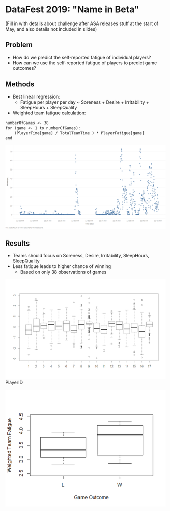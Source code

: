 # DataFest 2019: "Name in Beta"

(Fill in with details about challenge after ASA releases stuff at the start of May, and also details not included in slides)

## Problem
- How do we predict the self-reported fatigue of individual players?
- How can we use the self-reported fatigue of players to predict game outcomes?

## Methods
- Best linear regression: 
  - Fatigue per player per day ~ Soreness + Desire + Irritability + SleepHours + SleepQuality
- Weighted team fatigue calculation:
```
numberOfGames <- 38
for (game <- 1 to numberOfGames):
    (PlayerTime[game] / TotalTeamTime ) * PlayerFatigue[game]
end
```

![[residuals plot]](https://github.com/andrew-welsh626/df2019/raw/master/presentation/weighted-team-fatigue.png "Fatigue Residuals")

## Results
- Teams should focus on Soreness, Desire, Irritability, SleepHours, SleepQuality
- Less fatigue leads to higher chance of winning
  - Based on only 38 observations of games
  
![[residuals plot]](https://github.com/andrew-welsh626/df2019/raw/master/presentation/fatigue-residuals.png "Fatigue Residuals")
        PlayerID

![[residuals plot]](https://github.com/andrew-welsh626/df2019/raw/master/presentation/box-plot-weighted-team-fatigue-game-outcome.png "Weighted Team Fatigue aggregated by Game")
